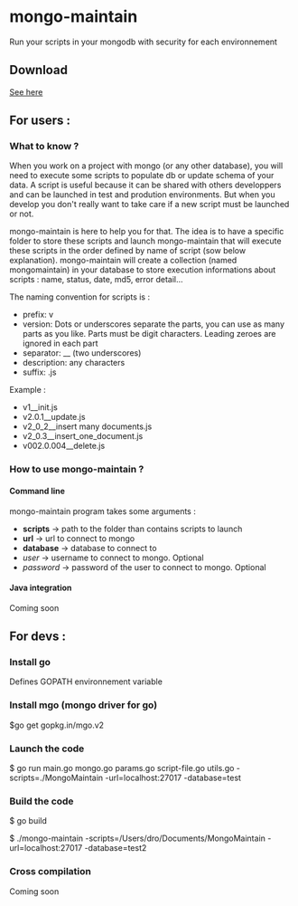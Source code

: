 # mongo-maintain
Run your scripts in your mongodb with security for each environnement

## Download

[See here](http://4sh-projects.github.io/mongo-maintain/ "Download")

## For users :

### What to know ?

When you work on a project with mongo (or any other database), you will need to execute some scripts to populate db or update schema of your data. A script is useful because it can be shared with others developpers and can be launched in test and prodution environments. But when you develop you don't really want to take care if a new script must be launched or not. 

mongo-maintain is here to help you for that. The idea is to have a specific folder to store these scripts and launch mongo-maintain that will execute these scripts in the order defined by name of script (sow below explanation). mongo-maintain will create a collection (named mongomaintain) in your database to store execution informations about scripts : name, status, date, md5, error detail... 

The naming convention for scripts is :
* prefix: v
* version: Dots or underscores separate the parts, you can use as many parts as you like. Parts must be digit characters. Leading zeroes are ignored in each part
* separator: __ (two underscores)
* description: any characters
* suffix: .js

Example :
* v1__init.js
* v2.0.1__update.js
* v2_0_2__insert many documents.js
* v2_0.3__insert_one_document.js
* v002.0.004__delete.js

### How to use mongo-maintain ?

#### Command line

mongo-maintain program takes some arguments :
* __scripts__ -> path to the folder than contains scripts to launch
* __url__ -> url to connect to mongo
* __database__ -> database to connect to
* _user_ -> username to connect to mongo. Optional
* _password_ -> password of the user to connect to mongo. Optional

#### Java integration

Coming soon


## For devs :

### Install go

Defines GOPATH environnement variable

### Install mgo (mongo driver for go)

  $go get gopkg.in/mgo.v2

### Launch the code
  $ go run main.go mongo.go params.go script-file.go utils.go -scripts=./MongoMaintain -url=localhost:27017 -database=test

### Build the code
  $ go build

  $ ./mongo-maintain -scripts=/Users/dro/Documents/MongoMaintain -url=localhost:27017 -database=test2

### Cross compilation

Coming soon
